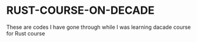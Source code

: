 # RUST-COURSE-ON-DECADE
These are codes I have gone through while I was learning dacade course for Rust course
